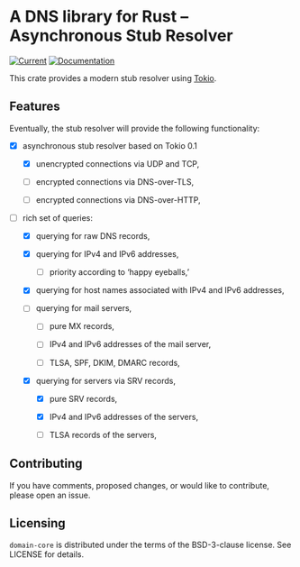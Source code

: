 # A DNS library for Rust – Asynchronous Stub Resolver

[![Current](https://img.shields.io/crates/v/domain-resolv.svg)](https://crates.io/crates/domain-resolv)
[![Documentation](https://docs.rs/domain-resolv/badge.svg)](https://docs.rs/domain-resolv)

This crate provides a modern stub resolver using
[Tokio](https://tokio.rs/).

## Features

Eventually, the stub resolver will provide the following functionality:

* [X] asynchronous stub resolver based on Tokio 0.1

    * [X] unencrypted connections via UDP and TCP,

    * [ ] encrypted connections via DNS-over-TLS,

    * [ ] encrypted connections via DNS-over-HTTP,

* [ ] rich set of queries:

    * [X] querying for raw DNS records,

    * [X] querying for IPv4 and IPv6 addresses,

        * [ ] priority according to ‘happy eyeballs,’

    * [X] querying for host names associated with IPv4 and IPv6 addresses,

    * [ ] querying for mail servers,

        * [ ] pure MX records,

        * [ ] IPv4 and IPv6 addresses of the mail server,

        * [ ] TLSA, SPF, DKIM, DMARC records,

    * [X] querying for servers via SRV records,

        * [X] pure SRV records,

        * [X] IPv4 and IPv6 addresses of the servers,

        * [ ] TLSA records of the servers,


## Contributing

If you have comments, proposed changes, or would like to contribute,
please open an issue.


## Licensing

`domain-core` is distributed under the terms of the BSD-3-clause license.
See LICENSE for details.

